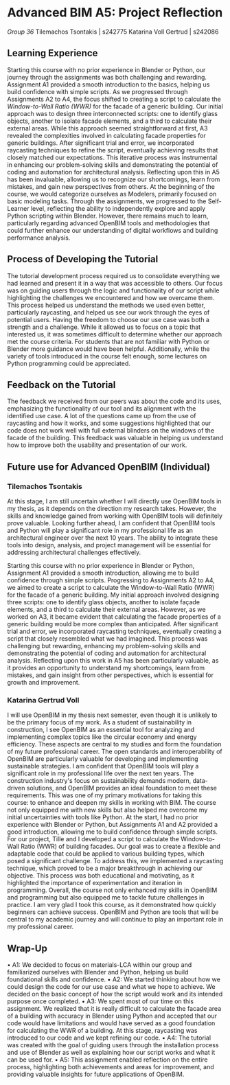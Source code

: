 
# **Advanced BIM A5: Project Reflection**

*Group 36*
Tilemachos Tsontakis | s242775
Katarina Voll Gertrud | s242086

## Learning Experience
Starting this course with no prior experience in Blender or Python, our journey through the assignments was both challenging and rewarding. Assignment A1 provided a smooth introduction to the basics, helping us build confidence with simple scripts. As we progressed through Assignments A2 to A4, the focus shifted to creating a script to calculate the *Window-to-Wall Ratio (WWR)* for the facade of a generic building. Our initial approach was to design three interconnected scripts: one to identify glass objects, another to isolate facade elements, and a third to calculate their external areas.
While this approach seemed straightforward at first, A3 revealed the complexities involved in calculating facade properties for generic buildings. After significant trial and error, we incorporated raycasting techniques to refine the script, eventually achieving results that closely matched our expectations. This iterative process was instrumental in enhancing our problem-solving skills and demonstrating the potential of coding and automation for architectural analysis. Reflecting upon this in A5 has been invaluable, allowing us to recognize our shortcomings, learn from mistakes, and gain new perspectives from others.
At the beginning of the course, we would categorize ourselves as Modelers, primarily focused on basic modeling tasks. Through the assignments, we progressed to the Self-Learner level, reflecting the ability to independently explore and apply Python scripting within Blender. However, there remains much to learn, particularly regarding advanced OpenBIM tools and methodologies that could further enhance our understanding of digital workflows and building performance analysis.

## Process of Developing the Tutorial
The tutorial development process required us to consolidate everything we had learned and present it in a way that was accessible to others. Our focus was on guiding users through the logic and functionality of our script while highlighting the challenges we encountered and how we overcame them. This process helped us understand the methods we used even better, particularly raycasting, and helped us see our work through the eyes of potential users.
Having the freedom to choose our use case was both a strength and a challenge. While it allowed us to focus on a topic that interested us, it was sometimes difficult to determine whether our approach met the course criteria. For students that are not familiar with Python or Blender more guidance would have been helpful. Additionally, while the variety of tools introduced in the course felt enough, some lectures on Python programming could be appreciated.

## Feedback on the Tutorial
The feedback we received from our peers was about the code and its uses, emphasizing the functionality of our tool and its alignment with the identified use case. A lot of the questions came up from the use of raycasting and how it works, and some suggestions highlighted that our code does not work well with full external blinders on the windows of the facade of the building. This feedback was valuable in helping us understand how to improve both the usability and presentation of our work.

## Future use for Advanced OpenBIM (Individual)

### Tilemachos Tsontakis
At this stage, I am still uncertain whether I will directly use OpenBIM tools in my thesis, as it depends on the direction my research takes. However, the skills and knowledge gained from working with OpenBIM tools will definitely prove valuable. Looking further ahead, I am confident that OpenBIM tools and Python will play a significant role in my professional life as an architectural engineer over the next 10 years. The ability to integrate these tools into design, analysis, and project management will be essential for addressing architectural challenges effectively.

Starting this course with no prior experience in Blender or Python, Assignment A1 provided a smooth introduction, allowing me to build confidence through simple scripts. Progressing to Assignments A2 to A4, we aimed to create a script to calculate the Window-to-Wall Ratio (WWR) for the facade of a generic building. My initial approach involved designing three scripts: one to identify glass objects, another to isolate façade elements, and a third to calculate their external areas. However, as we worked on A3, it became evident that calculating the facade properties of a generic building would be more complex than anticipated. After significant trial and error, we incorporated raycasting techniques, eventually creating a script that closely resembled what we had imagined. This process was challenging but rewarding, enhancing my problem-solving skills and demonstrating the potential of coding and automation for architectural analysis. Reflecting upon this work in A5 has been particularly valuable, as it provides an opportunity to understand my shortcomings, learn from mistakes, and gain insight from other perspectives, which is essential for growth and improvement.

### Katarina Gertrud Voll
I will use OpenBIM in my thesis next semester, even though it is unlikely to be the primary focus of my work. As a student of sustainability in construction, I see OpenBIM as an essential tool for analyzing and implementing complex topics like the circular economy and energy efficiency. These aspects are central to my studies and form the foundation of my future professional career. The open standards and interoperability of OpenBIM are particularly valuable for developing and implementing sustainable strategies. I am confident that OpenBIM tools will play a significant role in my professional life over the next ten years. The construction industry's focus on sustainability demands modern, data-driven solutions, and OpenBIM provides an ideal foundation to meet these requirements. This was one of my primary motivations for taking this course: to enhance and deepen my skills in working with BIM. The course not only equipped me with new skills but also helped me overcome my initial uncertainties with tools like Python. At the start, I had no prior experience with Blender or Python, but Assignments A1 and A2 provided a good introduction, allowing me to build confidence through simple scripts.
For our project, Tille and I developed a script to calculate the Window-to-Wall Ratio (WWR) of building facades. Our goal was to create a flexible and adaptable code that could be applied to various building types, which posed a significant challenge. To address this, we implemented a raycasting technique, which proved to be a major breakthrough in achieving our objective. This process was both educational and motivating, as it highlighted the importance of experimentation and iteration in programming.
Overall, the course not only enhanced my skills in OpenBIM and programming but also equipped me to tackle future challenges in practice. I am very glad I took this course, as it demonstrated how quickly beginners can achieve success. OpenBIM and Python are tools that will be central to my academic journey and will continue to play an important role in my professional career.



## Wrap-Up
•	A1: We decided to focus on materials-LCA within our group and familiarized ourselves with Blender and Python, helping us build foundational skills and confidence.
•	A2: We started thinking about how we could design the code for our use case and what we hope to achieve. We decided on the basic concept of how the script would work and its intended purpose once completed.
•	A3: We spent most of our time on this assignment. We realized that it is really difficult to calculate the facade area of a building with accuracy in Blender using Python and accepted that our code would have limitations and would have served as a good foundation for calculating the WWR of a building. At this stage, raycasting was introduced to our code and  we kept refining our code. 
•	A4: The tutorial was created with the goal of guiding users through the installation process and use of Blender as well as explaining how our script works and what it can be used for. 
•	A5: This assignment enabled reflection on the entire process, highlighting both achievements and areas for improvement, and providing valuable insights for future applications of OpenBIM.

